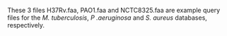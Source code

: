 These 3 files H37Rv.faa, PAO1.faa and NCTC8325.faa are example query files for the _M. tuberculosis_, _P .aeruginosa_ and _S. aureus_ databases, respectively.
